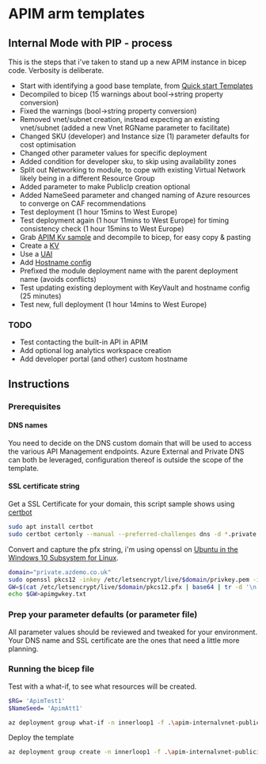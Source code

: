 # APIM arm templates

## Internal Mode with PIP - process

This is the steps that i've taken to stand up a new APIM instance in bicep code. Verbosity is deliberate.

- Start with identifying a good base template, from [Quick start Templates](https://github.com/Azure/azure-quickstart-templates/blob/master/quickstarts/microsoft.apimanagement/api-management-create-with-internal-vnet-publicip/azuredeploy.json)
- Decompiled to bicep (15 warnings about bool->string property conversion)
- Fixed the warnings (bool->string property conversion)
- Removed vnet/subnet creation, instead expecting an existing vnet/subnet (added a new Vnet RGName parameter to facilitate)
- Changed SKU (developer) and Instance size (1) parameter defaults for cost optimisation
- Changed other parameter values for specific deployment
- Added condition for developer sku, to skip using availability zones
- Split out Networking to module, to cope with existing Virtual Network likely being in a different Resource Group
- Added parameter to make PublicIp creation optional
- Added NameSeed parameter and changed naming of Azure resources to converge on CAF recommendations
- Test deployment (1 hour 15mins to West Europe)
- Test deployment again (1 hour 11mins to West Europe) for timing consistency check (1 hour 15mins to West Europe)
- Grab [APIM Kv sample](https://github.com/Azure/azure-quickstart-templates/blob/master/quickstarts/microsoft.apimanagement/api-management-key-vault-create/azuredeploy.json) and decompile to bicep, for easy copy & pasting
- Create a [KV](https://github.com/Azure/azure-quickstart-templates/blob/master/quickstarts/microsoft.apimanagement/api-management-key-vault-create/azuredeploy.json#L110)
- Use a [UAI](https://github.com/Azure/azure-quickstart-templates/blob/master/quickstarts/microsoft.apimanagement/api-management-key-vault-create/azuredeploy.json#L140)
- Add [Hostname config](https://github.com/Azure/azure-quickstart-templates/blob/master/quickstarts/microsoft.apimanagement/api-management-key-vault-create/azuredeploy.json#L151)
- Prefixed the module deployment name with the parent deployment name (avoids conflicts)
- Test updating existing deployment with KeyVault and hostname config (25 minutes)
- Test new, full deployment (1 hour 14mins to West Europe)

### TODO

- Test contacting the built-in API in APIM
- Add optional log analytics workspace creation
- Add developer portal (and other) custom hostname

## Instructions

### Prerequisites

#### DNS names

You need to decide on the DNS custom domain that will be used to access the various API Management endpoints.
Azure External and Private DNS can both be leveraged, configuration thereof is outside the scope of the template.

#### SSL certificate string

Get a SSL Certificate for your domain, this script sample shows using [certbot](https://certbot.eff.org/)

```bash
sudo apt install certbot
sudo certbot certonly --manual --preferred-challenges dns -d *.private.azdemo.co.uk
```

Convert and capture the pfx string, i'm using openssl on [Ubuntu in the Windows 10 Subsystem for Linux](https://ubuntu.com/wsl).

```bash
domain="private.azdemo.co.uk"
sudo openssl pkcs12 -inkey /etc/letsencrypt/live/$domain/privkey.pem -in /etc/letsencrypt/live/$domain/cert.pem -export -out /etc/letsencrypt/live/$domain/pkcs12.pfx -passout pass:
GW=$(cat /etc/letsencrypt/live/$domain/pkcs12.pfx | base64 | tr -d '\n')
echo $GW>apimgwkey.txt
```

### Prep your parameter defaults (or parameter file)

All parameter values should be reviewed and tweaked for your environment. Your DNS name and SSL certificate are the ones that need a little more planning.

### Running the bicep file

Test with a what-if, to see what resources will be created.

```bash
$RG= 'ApimTest1'
$NameSeed= 'ApimAtt1'

az deployment group what-if -n innerloop1 -f .\apim-internalvnet-publicip.bicep -g $RG -p nameSeed=$NameSeed
```

Deploy the template

```bash
az deployment group create -n innerloop1 -f .\apim-internalvnet-publicip.bicep -g $RG -p nameSeed=$NameSeed
```
